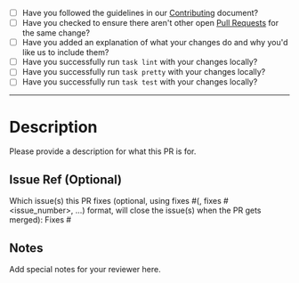 - [ ] Have you followed the guidelines in our [Contributing](https://REPO_URL/blob/HEAD/CONTRIBUTING.md) document?
- [ ] Have you checked to ensure there aren't other open [Pull Requests](https://REPO_URL/pulls) for the same change?
- [ ] Have you added an explanation of what your changes do and why you'd like us to include them?
- [ ] Have you successfully run `task lint` with your changes locally?
- [ ] Have you successfully run `task pretty` with your changes locally?
- [ ] Have you successfully run `task test` with your changes locally?

---

# Description

Please provide a description for what this PR is for.

## Issue Ref (Optional)

Which issue(s) this PR fixes (optional, using fixes #<issue number>(, fixes #<issue_number>, ...) format, will close the issue(s) when the PR gets merged): Fixes #

## Notes

Add special notes for your reviewer here.
